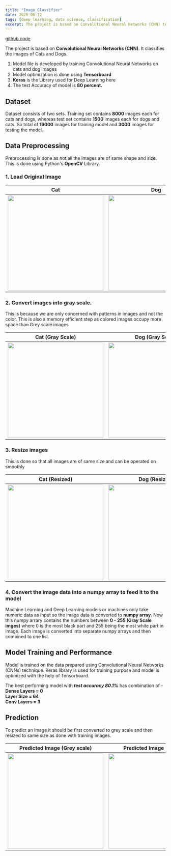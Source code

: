 ```yaml
---
title: "Image Classifier"
date: 2020-06-12
tags: [deep learning, data science, classification] 
excerpt: The project is based on Convolutional Neural Networks (CNN) technique in Deep Learning. Model is trained to classify the images of Cats and Dogs
---
```


[github code](https://github.com/koshalnirwan/ImageClassifier)

The project is based on **Convolutional Neural Networks (CNN)**. It classifies
the images of Cats and Dogs.

1.  Model file is developed by training Convolutional Neural Networks on cats and dog images
2.  Model optimization is done using **Tensorboard**
3.  **Keras** is the Library used for Deep Learning here
4.  The test Accuracy of model is **80 percent.**

## Dataset
Dataset consists of two sets. Training set contains **8000** images each for cats and dogs, whereas test set contains **1500** images each for dogs and cats. So total of **16000** images for training model and **3000** images for testing the model. 

## Data Preprocessing
Preprocessing is done as not all the images are of same shape and size. This is done using Python's **OpenCV** Library. 

### 1. Load Original Image 

Cat                                            |  Dog
:---------------------------------------------:|:-------------------------:
<img src="Screenshots/cat_org.JPG" width=300>  |  <img src="Screenshots/dog_org.JPG" width=300>
   
### 2. Convert images into gray scale. 
This is because we are only concerned with patterns in images and not the color. This is also a memory efficient step as colored images occupy more space than Grey scale images

Cat (Gray Scale)                               |  Dog (Gray Scale)
:---------------------------------------------:|:-------------------------:
<img src="Screenshots/cat_bw.JPG" width=300>   |  <img src="Screenshots/dog_bw.JPG" width=300>

### 3. Resize images 
This is done so that all images are of same size and can be operated on smoothly

Cat (Resized)                                  |  Dog (Resized)
:---------------------------------------------:|:-------------------------:
<img src="Screenshots/cat_re.JPG" width=300>   |  <img src="Screenshots/dog_re.JPG" width=300>

### 4. Convert the image data into a numpy array to feed it to the model
Machine Learning and Deep Learning models or machines only take numeric data as input so the image data is converted to **numpy array**. Now this numpy arrary contains the numbers between **0 - 255 (Gray Scale imges)** where 0 is the most black part and 255 being the most white part in image. 
Each image is converted into separate numpy arrays and then combined to one list.

## Model Training and Performance
Model is trained on the data prepared using Convolutional Neural Networks (CNNs) technique. Keras library is used for training purpose and model is optimized with the help of Tensorboard. 

The best performing model with ***test accuracy 80.1%*** has combination of - <br>
**Dense Layers = 0**<br>
**Layer Size = 64**<br>
**Conv Layers = 3**<br>

## Prediction
To predict an image it should be first converted to grey scale and then resized to same size as done with training images.

Predicted Image (Grey scale)                          |  Predicted Image (Resized) 
:----------------------------------------------------:|:-------------------------:
<img src="Screenshots/pred_not_blur.JPG" width=300>   |  <img src="Screenshots/pred_blr.JPG" width=300>


